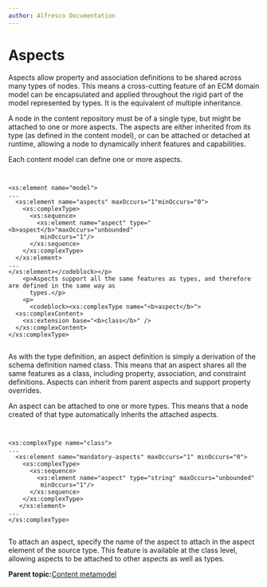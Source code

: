 ```yaml
---
author: Alfresco Documentation
---
```


# Aspects

Aspects allow property and association definitions to be shared across many types of nodes. This means a cross-cutting feature of an ECM domain model can be encapsulated and applied throughout the rigid part of the model represented by types. It is the equivalent of multiple inheritance.

A node in the content repository must be of a single type, but might be attached to one or more aspects. The aspects are either inherited from its type \(as defined in the content model\), or can be attached or detached at runtime, allowing a node to dynamically inherit features and capabilities.

Each content model can define one or more aspects.

```


<xs:element name="model">
...
  <xs:element name="aspects" maxOccurs="1"minOccurs="0">
    <xs:complexType>
      <xs:sequence>
        <xs:element name="aspect" type="<b>aspect</b>"maxOccurs="unbounded"
         minOccurs="1"/>
      </xs:sequence>
    </xs:complexType>
  </xs:element>
...
</xs:element></codeblock></p>
    <p>Aspects support all the same features as types, and therefore are defined in the same way as
      types.</p>
    <p>
      <codeblock><xs:complexType name="<b>aspect</b>">
  <xs:complexContent>
    <xs:extension base="<b>class</b>" />
  </xs:complexContent>
</xs:complexType>


```

As with the type definition, an aspect definition is simply a derivation of the schema definition named class. This means that an aspect shares all the same features as a class, including property, association, and constraint definitions. Aspects can inherit from parent aspects and support property overrides.

An aspect can be attached to one or more types. This means that a node created of that type automatically inherits the attached aspects.

```

        
<xs:complexType name="class">
...
  <xs:element name="mandatory-aspects" maxOccurs="1" minOccurs="0">
    <xs:complexType>
      <xs:sequence>
        <xs:element name="aspect" type="string" maxOccurs="unbounded"
         minOccurs="1"/>
      </xs:sequence>
    </xs:complexType>
   </xs:element>
...
</xs:complexType>


```

To attach an aspect, specify the name of the aspect to attach in the aspect element of the source type. This feature is available at the class level, allowing aspects to be attached to other aspects as well as types.

**Parent topic:**[Content metamodel](../concepts/metadata-model-define.md)

